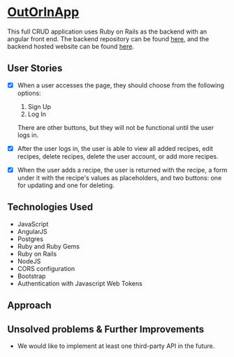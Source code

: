 # [OutOrInApp](https://out-or-in-app--frontend.herokuapp.com/)

This full CRUD application uses Ruby on Rails as the backend with an angular front end. The backend repository can be found [here](https://github.com/smtlb/OutOrInApp_API/), and the backend hosted website can be found [here](https://out-or-in-app--api.herokuapp.com/).

## User Stories

- [x] When a user accesses the page, they should choose from the following options:
  1. Sign Up
  1. Log In
  
  There are other buttons, but they will not be functional until the user logs in. 
  
 - [x] After the user logs in, the user is able to view all added recipes, edit recipes, delete recipes, delete the user account, or add more recipes.
  

- [x] When the user adds a recipe, the user is returned with the recipe, a form under it with the recipe's values as placeholders, and two buttons: one for updating and one for deleting. 

## Technologies Used

   - JavaScript   
   - AngularJS
   - Postgres
   - Ruby and Ruby Gems
   - Ruby on Rails
   - NodeJS
   - CORS configuration
   - Bootstrap
   - Authentication with Javascript Web Tokens
   
## Approach 

## Unsolved problems & Further Improvements
- We would like to implement at least one third-party API in the future. 
   
   
